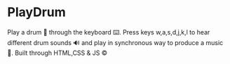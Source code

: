# PlayDrum
Play a drum 🥁 through the keyboard ⌨️.
Press keys w,a,s,d,j,k,l to hear different drum sounds 🔊 and play in synchronous way to produce a music 🎵. 
Built through HTML,CSS & JS ©️
